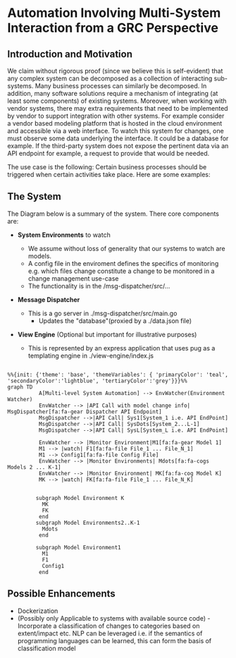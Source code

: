 # Automation Involving Multi-System Interaction from a GRC Perspective

## Introduction and Motivation

We claim without rigorous proof (since we believe this is self-evident) that any complex system can be decomposed as a collection of interacting sub-systems. Many business processes can similarly be decomposed. In addition, many software solutions require a mechanism of integrating (at least some components) of existing systems. 
Moreover, when working with vendor systems, there may extra requirements that need to be implemented by vendor to support integration with other systems. For example consider a vendor based modeling platform that is hosted in the cloud environment and accessible via a web interface. To watch this system for changes, one must observe some data underlying the interface. It could be a database for example. If the third-party system does not expose the pertinent data via an API endpoint for example, a request to provide that would be needed.

The use case is the following: Certain business processes should be triggered when certain activities take place. Here are some examples:


## The System
The Diagram below is a summary of the system. There core components are:

- **System Environments** to watch

   - We assume without loss of generality that our systems to watch are models.
   - A config file in the enviroment defines the specifics of monitoring e.g. which files change constitute a change to be monitored in a change management use-case
   - The functionality is in the /msg-dispatcher/src/...
- **Message Dispatcher**
  - This is a go server in ./msg-dispatcher/src/main.go
      - Updates the "database"(proxied by a ./data.json file)
- **View Engine** (Optional but important for illustrative purposes)
   - This is represented by an express application that uses pug as a templating engine in ./view-engine/index.js

```mermaid

%%{init: {'theme': 'base', 'themeVariables': { 'primaryColor': 'teal', 'secondaryColor':'lightblue', 'tertiaryColor':'grey'}}}%%
graph TD
          A[Multi-level System Automation] --> EnvWatcher(Environment Watcher)
          EnvWatcher --> |API Call with model change info| MsgDispatcher[fa:fa-gear Dispatcher API Endpoint]
          MsgDispatcher -->|API Call| Sys1[System_1 i.e. API EndPoint]
          MsgDispatcher -->|API Call| SysDots[System_2...L-1]
          MsgDispatcher -->|API Call| SysL[System_L i.e. API EndPoint]

          EnvWatcher --> |Monitor Environment|M1[fa:fa-gear Model 1]
          M1 --> |watch| F1[fa:fa-file File_1 ... File_N_1]
          M1 --> Config1[fa:fa-file Config File]
          EnvWatcher --> |Monitor Environments| Mdots[fa:fa-cogs Models 2 ... K-1]
          EnvWatcher --> |Monitor Environment| MK[fa:fa-cog Model K]
          MK --> |watch| FK[fa:fa-file File_1 ... File_N_K]          


         subgraph Model Environment K
           MK
           FK
          end
         subgraph Model Environments2..K-1
           Mdots
          end

         subgraph Model Environment1
           M1
           F1
           Config1
          end
```          
## Possible Enhancements
- Dockerization
- (Possibly only Applicable to systems with available source code) - Incorporate a classification of changes to categories based on extent/impact etc. NLP can be leveraged i.e. if the semantics of programming languages can be learned, this can form the basis of classification model 
